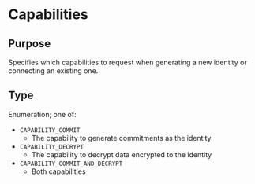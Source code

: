 # Capabilities

## Purpose

Specifies which capabilities to request when generating a new identity or connecting an existing one.

## Type

<!-- --8<-- [start:type] -->
<div class="type" markdown>

Enumeration; one of:
- `CAPABILITY_COMMIT`
    - The capability to generate commitments as the identity
- `CAPABILITY_DECRYPT`
    - The capability to decrypt data encrypted to the identity
- `CAPABILITY_COMMIT_AND_DECRYPT`
    - Both capabilities
</div>
<!-- --8<-- [end:type] -->